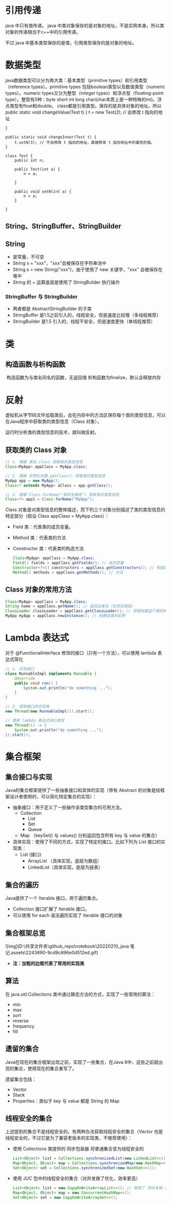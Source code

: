 # 引用传递

java 中只有值传递。
java 中类对象保存的是对象的地址，不是实例本身。所以类对象的传递相当于c++中的引用传递。

不过 java 中基本类型保存的是值，引用类型保存的是对象的地址。

# 数据类型

java数据类型可以分为两大类：基本类型（primitive types）和引用类型（reference types）。primitive types 包括boolean类型以及数值类型（numeric types）。numeric types又分为整型（integer types）和浮点型（floating-point type）。整型有5种：byte short int long char(char本质上是一种特殊的int)。浮点类型有float和double。
class都是引用类型。保存的是具体对象的地址。所以
    public static void changeValue(Test t) {
        t = new Test(2); // 会修改 t 指向的地址

    }
    
    public static void changeInner(Test t) {
        t.setN(3); // 不会修改 t 指向的地址，直接修改 t 指向地址中的属性的值。
    }
    
    class Test {
        public int n;
    
        public Test(int a) {
            n = a;
    
        }
    
        public void setN(int a) {
            n = a;
        }
    
    }

## String、StringBuffer、StringBuilder

## String 

- 是常量，不可变
- String s = "xxx"，"xxx"会被保存在字符串池中
- String s = new String("xxx")，由于使用了 new 关键字，"xxx" 会被保存在堆中
- String 的 + 运算底层是使用了 StringBuilder 执行操作

### StringBuffer 与 StringBuilder

- 两者都是 AbstractStringBuilder 的子类
- StringBuffer 是1.5之前引入的，线程安全，但是速度比较慢（多线程推荐）
- StringBuilder 是1.5 引入的，线程不安全，但是速度更快（单线程推荐）



# 类

## 构造函数与析构函数

​    构造函数为与类名同名的函数，无返回值
​    析构函数为finalize，默认会释放内存

# 反射

虚拟机从字节码文件加载类后，会在内存中的方法区保存每个类的类型信息，可以在Java程序中获取类的类型信息（Class<T> 对象）。

运行时分析类的类型信息的技术，就叫做反射。

## 获取类的 Class 对象

```java
// 1. 根据 类名.class 获取类的类型信息
Class<MyApp> appClass = MyApp.class;

// 2. 根据 实例化对象.getClass() 获取类的类型信息
MyApp app = new MyApp();
Class<? extends MyApp> aClass = app.getClass();

// 3. 根据 Class.forName("类的全路径") 获取类的类型信息
Class<?> app1 = Class.forName("MyApp");
```

Class 对象是对类型信息的整体描述，而下列三个对象分别描述了类的类型信息的特定部分（假设 Class<MyApp> appClass = MyApp.class）：

- Field 类：代表类的成员变量。

- Method 类：代表类的方法

- Constructor 类：代表类的构造方法

  ```java
  Class<MyApp> appClass = MyApp.class;
  Field[] fields = appClass.getFields(); // 成员变量
  Constructor<?>[] constructors = appClass.getConstructors(); // 构造函数
  Method[] methods = appClass.getMethods(); // 方法
  ```

## Class 对象的常用方法

```java
Class<MyApp> appClass = MyApp.class;
String name = appClass.getName(); // 返回全类名（包含包路径）
ClassLoader classLoader = appClass.getClassLoader(); // 获得加载这个类的类加载器
MyApp myApp = appClass.newInstance(); // 创建该类的实例
```

# Lambda 表达式

对于 @FunctionalInterface 修饰的接口（只有一个方法），可以使用 lambda 表达式简化

```java
// 1. 实现接口
class RunnableImpl implements Runnable {
    @Override
    public void run() {
        System.out.println("do something ...");
    }
}

// 2. 使用接口的实现类
new Thread(new RunnableImpl()).start();

// 使用 lambda 表达式进行简写
new Thread(() -> {
    System.out.println("do something ...");
}).start();
```



# 集合框架

## 集合接口与实现

Java的集合框架提供了一些抽象接口和具体的实现（带有 Abstract 的对象是给框架设计者使用的，可以简化特定集合的实现）：

- 抽象接口：用于定义了一些操作该类型集合的可用方法。
  - Collection
    - List
    - Set
    - Queue
  - Map （keySet() 与 values() 分别返回包含所有 key 与 value 的集合）
- 具体实现：使用了不同的方式，实现了特定的接口。比如下列为 List 接口的实现类：
  - List (接口)
    - ArrayList （具体实现，底层为数组）
    - LinkedList（具体实现，底层为链表）

## 集合的遍历

Java提供了一个 Iterable 接口，用于遍历集合。

- Collection 接口扩展了 Iterable 接口。
- 可以使用 for each 语法遍历实现了 Iterable 接口的对象

## 集合框架总览

![img](D:\共享文件夹\github_repo\notebook\20220210_java 笔记.assets\2243690-9cd9c896e0d512ed.gif)

- **注：加粗的边框代表了常用的实现类**

## 算法

在 java.util.Collections 类中通过静态方法的方式，实现了一些常用的算法：

- min
- max
- sort
- reverse
- frequency
- fill

## 遗留的集合

Java在现在的集合框架出现之前，实现了一些集合，在Java 8中，这些之前就出现的集合，使用现在的集合重写了。

遗留集合包括：

- Vector
- Stack
- Properties：类似于 key 与 value 都是 String 的 Map

## 线程安全的集合

上述提到的集合不是线程安全的。有两种办法获取线程安全的集合（Vector 也是线程安全的，不过它是为了兼容老版本的实现类，不推荐使用）：

- 使用 Collections 类提供的 同步包装器 将普通集合变为线程安全的

  ```java
  List<Object> list = Collections.synchronizedList(new LinkedList<>()); // 底层使用 synchronized 关键字修饰方法
  Map<Object, Object> map = Collections.synchronizedMap(new HashMap<>());
  Set<Object> set = Collections.synchronizedSet(new HashSet<>());
  ```

- 使用 JUC 包中的线程安全的集合（对并发做了优化，效率更高）

  ```java
  List<Object> list = new CopyOnWriteArrayList<>(); // 使用了 写时复制 技巧
  Map<Object, Object> map = new ConcurrentHashMap<>();
  Set<Object> set = new CopyOnWriteArraySet<>();
  ```


